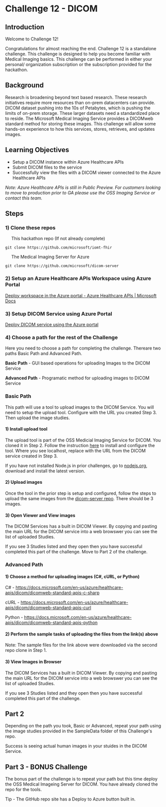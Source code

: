 # Challenge  12 - DICOM

## Introduction

Welcome to Challenge 12!

Congratulations for almost reaching the end. Challenge 12 is a standalone challenge. This challenge is designed to help you become familiar with Medical Imaging basics. This challenge can be performed in either your personal/ organization subscription or the subscription provided for the hackathon.

## Background

Research is broadening beyond text based research. These research initiatives require more resources than on-prem datacenters can provide. DICOM dataset pushing into the 10s of Petabytes, which is pushing the limits of on-prem storage. These larger datasets need a standardized place to reside. The Microsoft Medical Imaging Service provides a DICOMweb standard method for storing these images. This challenge will allow some hands-on experience to how this services, stores, retrieves, and updates images.

## Learning Objectives

- Setup a DICOM instance within Azure Healthcare APIs
- Submit DICOM files to the service
- Successfully view the files with a DICOM viewer connected to the Azure Healthcare APIs

*Note: Azure Healthcare APIs is still in Public Preview. For customers looking to move to production prior to GA please use the OSS Imaging Service or contact this team.*

## Steps

### 1) Clone these repos

&nbsp;&nbsp;&nbsp;&nbsp; This hackathon repo (If not already complete)

```azurecli
git clone https://github.com/microsoft/iomt-fhir
```

&nbsp;&nbsp;&nbsp;&nbsp; The Medical Imaging Server for Azure

```azurecli
git clone https://github.com/microsoft/dicom-server
```


### 2) Setup an Azure Healthcare APIs Workspace using Azure Portal
 
 [Deploy workspace in the Azure portal - Azure Healthcare APIs | Microsoft Docs](https://docs.microsoft.com/en-us/azure/healthcare-apis/healthcare-apis-quickstart)


### 3) Setup DICOM Service using Azure Portal

[Deploy DICOM service using the Azure portal](https://docs.microsoft.com/en-us/azure/healthcare-apis/dicom/deploy-dicom-services-in-azure)

### 4) Choose a path for the rest of the Challenge

Here you need to choose a path for completing the challenge. Thereare two paths
Basic Path and Advanced Path.

**Basic Path** - GUI based operations for uploading Images to the DICOM Service

**Advanced Path** - Programatic method for uploading images to DICOM Service

### Basic Path

This path will use a tool to upload images to the DICOM Service. You will need to setup the upload tool. Configure with the URL you created Step 3. Then upload the image studies.

#### 1) Install upload tool

The upload tool is part of the OSS Medicial Imaging Service for DICOM. You cloned it in Step 2. Follow the instruction [here](https://github.com/microsoft/dicom-server/tree/main/tools/dicom-web-electron) to install and configure the tool. Where you see localhost, replace with the URL from the DICOM service created in Step 3.

If you have not installed Node.js in prior challenges, go to [nodejs.org](https://nodejs.org/), download and install the latest version.

#### 2) Upload images

Once the tool in the prior step is setup and configured, follow the steps to upload the same images from the [dicom-server repo](https://github.com/microsoft/dicom-server/tree/main/docs/dcms). There should be 3 images.

#### 3) Open Viewer and View images

The DICOM Services has a built in DICOM Viewer. By copying and pasting the main URL for the DICOM service into a web browswer you can see the list of uploaded Studies.

If you see 3 Studies listed and they open then you have successful completed this part of the challenge. Move to Part 2 of the challenge.

### Advanced Path

#### 1) Choose a method for uploading images (C#, cURL, or Python)

C# - https://docs.microsoft.com/en-us/azure/healthcare-apis/dicom/dicomweb-standard-apis-c-sharp

cURL - https://docs.microsoft.com/en-us/azure/healthcare-apis/dicom/dicomweb-standard-apis-curl

Python - https://docs.microsoft.com/en-us/azure/healthcare-apis/dicom/dicomweb-standard-apis-python

#### 2) Perform the sample tasks of uploading the files from the link(s) above

Note: The sample files for the link above were downloaded via the second repo clone in Step 1. 

#### 3) View Images in Browser

The DICOM Services has a built in DICOM Viewer. By copying and pasting the main URL for the DICOM service into a web browswer you can see the list of uploaded Studies.

If you see 3 Studies listed and they open then you have successful completed this part of the challenge.

## Part 2

Depending on the path you took, Basic or Advanced, repeat your path using the image studies provided in the SampleData folder of this Challenge's repo.

Success is seeing actual human images in your stuides in the DICOM Service.

## Part 3 - BONUS Challenge

The bonus part of the challenge is to repeat your path but this time deploy the OSS Medical Imageing Server for DICOM. You have already cloned the repo for the tools.

Tip - The GitHub repo site has a Deploy to Azure button built in.
